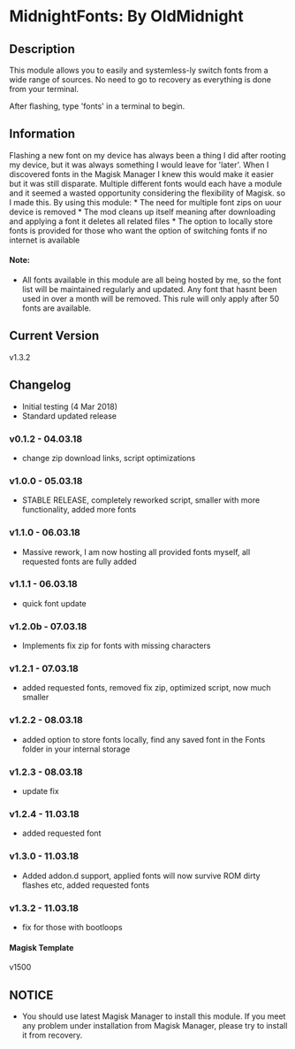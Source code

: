 
# MidnightFonts: By OldMidnight

## Description
This module allows you to easily and systemless-ly switch fonts from a wide range of sources. No need to go to recovery as everything is done from your terminal. 

After flashing, type 'fonts' in a terminal to begin.

## Information
Flashing a new font on my device has always been a thing I did after rooting my device, but it was always something I would leave for 'later'. When I discovered fonts in the Magisk Manager I knew this would make it easier but it was still disparate. Multiple different fonts would each have a module and it seemed a wasted opportunity considering the flexibility of Magisk. so I made this. 
By using this module:
	* The need for multiple font zips on uour device is removed
	* The mod cleans up itself meaning after downloading and applying a font it deletes all related files
	* The option to locally store fonts is provided for those who want the option of switching fonts if no internet is available

#### Note:
* All fonts available in this module are all being hosted by me, so the font list will be maintained regularly and updated. Any font that hasnt been used in over a month will be removed. This rule will only apply after 50 fonts are available.

## Current Version
v1.3.2

## Changelog

* Initial testing (4 Mar 2018)
* Standard updated release
### v0.1.2 - 04.03.18
* change zip download links, script optimizations
### v1.0.0 - 05.03.18
* STABLE RELEASE, completely reworked script, smaller with more functionality, added more fonts
### v1.1.0 - 06.03.18
* Massive rework, I am now hosting all provided fonts myself, all requested fonts are fully added
### v1.1.1 - 06.03.18
* quick font update
### v1.2.0b - 07.03.18
* Implements fix zip for fonts with missing characters
### v1.2.1 - 07.03.18
* added requested fonts, removed fix zip, optimized script, now much smaller
### v1.2.2 - 08.03.18
* added option to store fonts locally, find any saved font in the Fonts folder in your internal storage
### v1.2.3 - 08.03.18
* update fix
### v1.2.4 - 11.03.18
* added requested font
### v1.3.0 - 11.03.18
* Added addon.d support, applied fonts will now survive ROM dirty flashes etc, added requested fonts
### v1.3.2 - 11.03.18
* fix for those with bootloops

#### Magisk Template
v1500

## NOTICE
* You should use latest Magisk Manager to install this module. If you meet any problem under installation from Magisk Manager, please try to install it from recovery.
